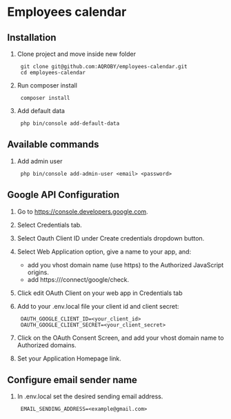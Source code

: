 # Employees calendar

## Installation
1. Clone project and move inside new folder
        
        git clone git@github.com:AQROBY/employees-calendar.git
        cd employees-calendar
        
2. Run composer install

        composer install
        
3. Add default data

        php bin/console add-default-data

## Available commands
1. Add admin user

        php bin/console add-admin-user <email> <password>
        
## Google API Configuration
1. Go to https://console.developers.google.com.
2. Select Credentials tab.
3. Select Oauth Client ID under Create credentials dropdown button.
4. Select Web Application option, give a name to your app, and:
    * add you vhost domain name (use https) to the Authorized JavaScript origins.
    * add https://<YOUR-DOMAN-NAME>/connect/google/check.
5. Click edit OAuth Client on your web app in Credentials tab
6. Add to your .env.local file your client id and client secret:    
      
        OAUTH_GOOGLE_CLIENT_ID=<your_client_id>
        OAUTH_GOOGLE_CLIENT_SECRET=<your_client_secret> 
7. Click on the OAuth Consent Screen, and add your vhost domain name to Authorized domains.
8. Set your Application Homepage link.

## Configure email sender name
1. In .env.local set the desired sending email address.

        EMAIL_SENDING_ADDRESS=<example@gmail.com>

